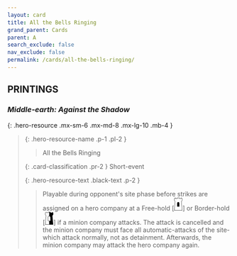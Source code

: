 ```yaml
---
layout: card
title: All the Bells Ringing
grand_parent: Cards
parent: A
search_exclude: false
nav_exclude: false
permalink: /cards/all-the-bells-ringing/
---
```


## PRINTINGS


### _Middle-earth: Against the Shadow_

{: .hero-resource .mx-sm-6 .mx-md-8 .mx-lg-10 .mb-4 }
> {: .hero-resource-name .p-1 .pl-2 }
> > <div class="card-mp"></div>
> > <div class="card-name">All the Bells Ringing</div>
>
> {: .card-classification .pr-2 }
> Short-event
>
> {: .hero-resource-text .black-text .p-2 }
> > Playable during opponent's site phase before strikes are assigned on a hero company at a Free-hold \[![](/assets/images/free-hold.svg)] or Border-hold \[![](/assets/images/border-hold.svg)] if a minion company attacks. The attack is cancelled and the minion company must face all automatic-attacks of the site-which attack normally, not as detainment. Afterwards, the minion company may attack the hero company again.  
> 
